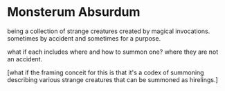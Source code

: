 # Monsterum Absurdum

being a collection of strange creatures created by magical invocations. 
sometimes by accident and sometimes for a purpose. 

what if each includes where and how to summon one? where they are not an accident. 


[what if the framing conceit for this is that it's a codex of summoning describing various strange creatures that can be summoned as hirelings.]
